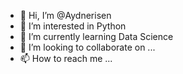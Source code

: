 - 👋 Hi, I’m @Aydnerisen
- 👀 I’m interested in Python
- 🌱 I’m currently learning Data Science
- 💞️ I’m looking to collaborate on ...
- 📫 How to reach me ...

<!---
Aydnerisen/Aydnerisen is a ✨ special ✨ repository because its `README.md` (this file) appears on your GitHub profile.
You can click the Preview link to take a look at your changes.
--->
